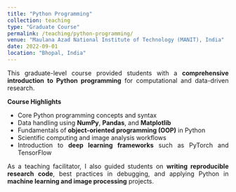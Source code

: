 ```yaml
---
title: "Python Programming"
collection: teaching
type: "Graduate Course"
permalink: /teaching/python-programming/
venue: "Maulana Azad National Institute of Technology (MANIT), India"
date: 2022-09-01
location: "Bhopal, India"
---
```


<div style="text-align:justify; text-justify:inter-word;" markdown="1">

This graduate-level course provided students with a **comprehensive introduction to Python programming** for computational and data-driven research.

**Course Highlights**
- Core Python programming concepts and syntax  
- Data handling using **NumPy**, **Pandas**, and **Matplotlib**  
- Fundamentals of **object-oriented programming (OOP)** in Python  
- Scientific computing and image analysis workflows  
- Introduction to **deep learning frameworks** such as PyTorch and TensorFlow  

As a teaching facilitator, I also guided students on **writing reproducible research code**, best practices in debugging, and applying Python in **machine learning and image processing** projects.

</div>
